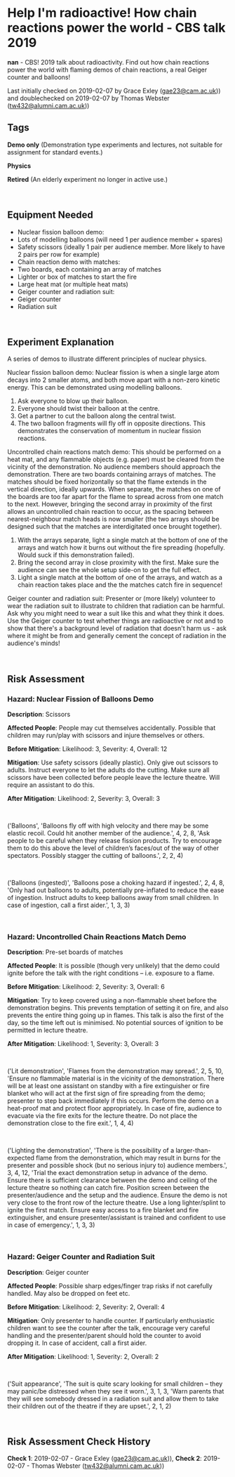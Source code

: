 # Help I'm radioactive! How chain reactions power the world - CBS talk 2019

**nan** - CBS! 2019 talk about radioactivity. Find out how chain reactions power the world with flaming demos of chain reactions, a real Geiger counter and balloons!

Last initially checked on 2019-02-07 by Grace Exley (gae23@cam.ac.uk)) and doublechecked on 2019-02-07 by Thomas Webster (tw432@alumni.cam.ac.uk))

## Tags
<!--- Start Tags (DO NOT REMOVE THIS COMMENT) --->

**Demo only** (Demonstration type experiments and lectures, not suitable for assignment for standard events.)

**Physics**

**Retired** (An elderly experiment no longer in active use.)
<!--- End Tags (DO NOT REMOVE THIS COMMENT) --->

<br/>

## Equipment Needed 
- Nuclear fission balloon demo:
- Lots of modelling balloons (will need 1 per audience member + spares)
- Safety scissors (ideally 1 pair per audience member. More likely to have 2 pairs per row for example)
- Chain reaction demo with matches:
- Two boards, each containing an array of matches
- Lighter or box of matches to start the fire
- Large heat mat (or multiple heat mats)
- Geiger counter and radiation suit:
- Geiger counter
- Radiation suit

<br/>

## Experiment Explanation 

A series of demos to illustrate different principles of nuclear physics.

Nuclear fission balloon demo:
Nuclear fission is when a single large atom decays into 2 smaller atoms, and both move apart with a non-zero kinetic energy. 
This can be demonstrated using modelling balloons.
1. Ask everyone to blow up their balloon.
2. Everyone should twist their balloon at the centre.
3. Get a partner to cut the balloon along the central twist.
4. The two balloon fragments will fly off in opposite directions.
This demonstrates the conservation of momentum in nuclear fission reactions.

Uncontrolled chain reactions match demo:
This should be performed on a heat mat, and any flammable objects (e.g. paper) must be cleared from the vicinity of the demonstration. No audience members should approach the demonstration.
There are two boards containing arrays of matches. The matches should be fixed horizontally so that the flame extends in the vertical direction, ideally upwards. When separate, the matches on one of the boards are too far apart for the flame to spread across from one match to the next. However, bringing the second array in proximity of the first allows an uncontrolled chain reaction to occur, as the spacing between nearest-neighbour match heads is now smaller (the two arrays should be designed such that the matches are interdigitated once brought together).
1. With the arrays separate, light a single match at the bottom of one of the arrays and watch how it burns out without the fire spreading (hopefully. Would suck if this demonstration failed).
2. Bring the second array in close proximity with the first. Make sure the audience can see the whole setup side-on to get the full effect.
3. Light a single match at the bottom of one of the arrays, and watch as a chain reaction takes place and the the matches catch fire in sequence!

Geiger counter and radiation suit:
Presenter or (more likely) volunteer to wear the radiation suit to illustrate to children that radiation can be harmful. Ask why you might need to wear a suit like this and what they think it does.
Use the Geiger counter to test whether things are radioactive or not and to show that there's a background level of radiation that doesn't harm us - ask where it might be from and generally cement the concept of radiation in the audience's minds!

<br/>

## Risk Assessment

### **Hazard**: Nuclear Fission of Balloons Demo

**Description**: Scissors

**Affected People**: People may cut themselves accidentally. Possible that children may run/play with scissors and injure themselves or others.

**Before Mitigation**: Likelihood: 3, Severity: 4, Overall: 12

**Mitigation**: Use safety scissors (ideally plastic). Only give out scissors to adults. Instruct everyone to let the adults do the cutting. Make sure all scissors have been collected before people leave the lecture theatre. Will require an assistant to do this.

**After Mitigation**: Likelihood: 2, Severity: 3, Overall: 3

<br/>

('Balloons', 'Balloons fly off with high velocity and there may be some elastic recoil. Could hit another member of the audience.', 4, 2, 8, 'Ask people to be careful when they release fission products. Try to encourage them to do this above the level of children’s faces/out of the way of other spectators. Possibly stagger the cutting of balloons.', 2, 2, 4)

<br/>

('Balloons (ingested)', 'Balloons pose a choking hazard if ingested.', 2, 4, 8, 'Only had out balloons to adults, potentially pre-inflated to reduce the ease of ingestion. Instruct adults to keep balloons away from small children. In case of ingestion, call a first aider.', 1, 3, 3)

<br/>

### **Hazard**: Uncontrolled Chain Reactions Match Demo

**Description**: Pre-set boards of matches

**Affected People**: It is possible (though very unlikely) that the demo could ignite before the talk with the right conditions – i.e. exposure to a flame.

**Before Mitigation**: Likelihood: 2, Severity: 3, Overall: 6

**Mitigation**: Try to keep covered using a non-flammable sheet before the demonstration begins. This prevents temptation of setting it on fire, and also prevents the entire thing going up in flames. This talk is also the first of the day, so the time left out is minimised. No potential sources of ignition to be permitted in lecture theatre.

**After Mitigation**: Likelihood: 1, Severity: 3, Overall: 3

<br/>

('Lit demonstration', 'Flames from the demonstration may spread.', 2, 5, 10, 'Ensure no flammable material is in the vicinity of the demonstration. There will be at least one assistant on standby with a fire extinguisher or fire blanket who will act at the first sign of fire spreading from the demo; presenter to step back immediately if this occurs. Perform the demo on a heat-proof mat and protect floor appropriately. In case of fire, audience to evacuate via the fire exits for the lecture theatre. Do not place the demonstration close to the fire exit.', 1, 4, 4)

<br/>

('Lighting the demonstration', 'There is the possibility of a larger-than-expected flame from the demonstration, which may result in burns for the presenter and possible shock (but no serious injury to) audience members.', 3, 4, 12, 'Trial the exact demonstration setup in advance of the demo. Ensure there is sufficient clearance between the demo and ceiling of the lecture theatre so nothing can catch fire. Position screen between the presenter/audience and the setup and the audience. Ensure the demo is not very close to the front row of the lecture theatre. Use a long lighter/splint to ignite the first match. Ensure easy access to a fire blanket and fire extinguisher, and ensure presenter/assistant is trained and confident to use in case of emergency.', 1, 3, 3)

<br/>

### **Hazard**: Geiger Counter and Radiation Suit

**Description**: Geiger counter

**Affected People**: Possible sharp edges/finger trap risks if not carefully handled. May also be dropped on feet etc.

**Before Mitigation**: Likelihood: 2, Severity: 2, Overall: 4

**Mitigation**: Only presenter to handle counter. If particularly enthusiastic children want to see the counter after the talk, encourage very careful handling and the presenter/parent should hold the counter to avoid dropping it. In case of accident, call a first aider.

**After Mitigation**: Likelihood: 1, Severity: 2, Overall: 2

<br/>

('Suit appearance', 'The suit is quite scary looking for small children – they may panic/be distressed when they see it worn.', 3, 1, 3, 'Warn parents that they will see somebody dressed in a radiation suit and allow them to take their children out of the theatre if they are upset.', 2, 1, 2)

<br/>

## Risk Assessment Check History 

**Check 1**: 2019-02-07 - Grace Exley (gae23@cam.ac.uk)), **Check 2**: 2019-02-07 - Thomas Webster (tw432@alumni.cam.ac.uk))